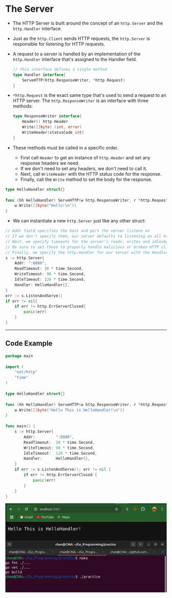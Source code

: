 # The Server

- The HTTP Server is built around the concept of an `http.Server` and the `http.Handler` interface.

- Just as the `http.Client` sends HTTP requests, the `http.Server` is responsible for listening for HTTP requests.

- A request to a server is handled by an implementation of the `http.Handler` interface that's assigned to the Handler field.

  ```go
  // this interface defines a single method
  type Handler interface{
      ServeHTTP(http.ResponseWriter, *http.Request)
  }
  ```

- `*http.Request` is the exact same type that's used to send a request to an HTTP server. The `http.ResponseWriter` is an interface with three methods:

  ```go
  type ResponseWriter interface{
      Header() http.Header
      Write([]byte) (int, error)
      WriteHeader(statusCode int)
  }
  ```

- These methods must be called in a specific order.

  - First call `Header` to get an instance of `http.Header` and set any response headers we need.
  - If we don't need to set any headers, we don't need to call it.
  - Next, call `WriteHeader` with the HTTP status code for the response.
  - Finally, call the `Write` method to set the body for the response.

```go
type HelloHandler struct{}

func (hh HelloHandler) ServeHTTP(w http.ResponseWriter, r *http.Request){
    w.Write([]byte("Hello!\n"))
}
```

- We can instantiate a new `http.Server` just like any other struct:

```go
// Addr field specifies the host and port the server listens on 
// If we don't specify them, our server defaults to listening on all hosts on the standard HTTP port, 80. 
// Next, we specify timeouts for the server's reads, writes and idlesby using `time.Duration` values.
// Be sure to set these to properly handle malicious or broken HTTP clients, as the default behavior is to not time out at all.
// Finally, we specify the http.Handler for our server with the Handler field.
s := http.Server{
    Addr: ":8080",
    ReadTimeout: 30 * time.Second,
    WriteTimeout: 90 * time.Second,
    IdleTimeout: 120 * time.Second,
    Handler: HelloHandler{},
}
err := s.ListenAndServe()
if err != nil{
    if err != http.ErrServerClosed{
        panic(err)
    }
}
```

---

## Code Example

```go
package main

import (
	"net/http"
	"time"
)

type HelloHandler struct{}

func (hh HelloHandler) ServeHTTP(w http.ResponseWriter, r *http.Request) {
	w.Write([]byte("Hello This is HelloHandler!\n"))
}

func main() {
	s := http.Server{
		Addr:         ":8080",
		ReadTimeout:  30 * time.Second,
		WriteTimeout: 90 * time.Second,
		IdleTimeout:  120 * time.Second,
		Handler:      HelloHandler{},
	}
	if err := s.ListenAndServe(); err != nil {
		if err != http.ErrServerClosed {
			panic(err)
		}
	}
}
```

![Hello_Handler](Imgs/Hello_Handler.png)
